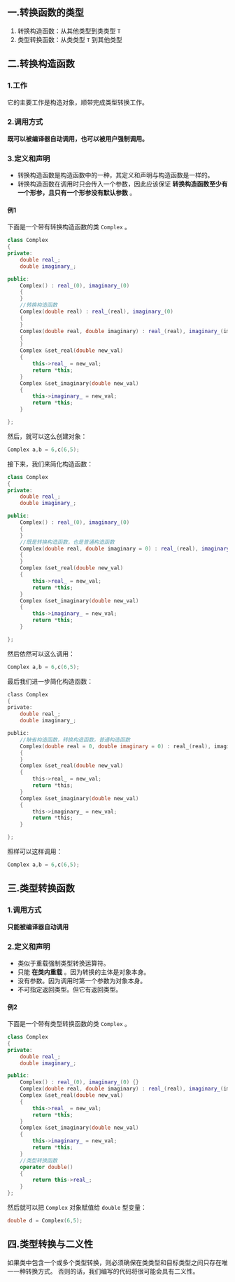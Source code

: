 ## 一.转换函数的类型
1.	转换构造函数：从其他类型到类类型 `T`
2.	类型转换函数：从类类型 `T` 到其他类型

## 二.转换构造函数
### 1.工作
它的主要工作是构造对象，顺带完成类型转换工作。
### 2.调用方式
**既可以被编译器自动调用，也可以被用户强制调用。**

### 3.定义和声明
+	转换构造函数是构造函数中的一种，其定义和声明与构造函数是一样的。
+	转换构造函数在调用时只会传入一个参数，因此应该保证 **转换构造函数至少有一个形参，且只有一个形参没有默认参数** 。

#### 例1
下面是一个带有转换构造函数的类 `Complex` 。
```c++
class Complex
{
private:
    double real_;
    double imaginary_;

public:
    Complex() : real_(0), imaginary_(0)
    {
    }
    //转换构造函数
    Complex(double real) : real_(real), imaginary_(0)
    {
    }
    Complex(double real, double imaginary) : real_(real), imaginary_(imaginary)
    {
    }
    Complex &set_real(double new_val)
    {
        this->real_ = new_val;
        return *this;
    }
    Complex &set_imaginary(double new_val)
    {
        this->imaginary_ = new_val;
        return *this;
    }

};
```
然后，就可以这么创建对象：
```c
Complex a,b = 6,c(6,5);
```
接下来，我们来简化构造函数：
```c++
class Complex
{
private:
    double real_;
    double imaginary_;

public:
    Complex() : real_(0), imaginary_(0)
    {
    }
    //既是转换构造函数，也是普通构造函数
    Complex(double real, double imaginary = 0) : real_(real), imaginary_(imaginary)
    {
    }
    Complex &set_real(double new_val)
    {
        this->real_ = new_val;
        return *this;
    }
    Complex &set_imaginary(double new_val)
    {
        this->imaginary_ = new_val;
        return *this;
    }

};
```
然后依然可以这么调用：
```c
Complex a,b = 6,c(6,5);
```
最后我们进一步简化构造函数：
```c
class Complex
{
private:
    double real_;
    double imaginary_;

public:
	//缺省构造函数，转换构造函数，普通构造函数
    Complex(double real = 0, double imaginary = 0) : real_(real), imaginary_(imaginary)
    {
    }
    Complex &set_real(double new_val)
    {
        this->real_ = new_val;
        return *this;
    }
    Complex &set_imaginary(double new_val)
    {
        this->imaginary_ = new_val;
        return *this;
    }

};
```
照样可以这样调用：
```c
Complex a,b = 6,c(6,5);
```

## 三.类型转换函数
### 1.调用方式
**只能被编译器自动调用**

### 2.定义和声明
+	类似于重载强制类型转换运算符。
+	只能 **在类内重载** 。因为转换的主体是对象本身。
+	没有参数。因为调用时第一个参数为对象本身。
+	不可指定返回类型。但它有返回类型。

#### 例2
下面是一个带有类型转换函数的类 `Complex` 。
```c++
class Complex
{
private:
    double real_;
    double imaginary_;

public:
	Complex() : real_(0), imaginary_(0) {}
    Complex(double real, double imaginary) : real_(real), imaginary_(imaginary) {}
    Complex &set_real(double new_val)
    {
        this->real_ = new_val;
        return *this;
    }
    Complex &set_imaginary(double new_val)
    {
        this->imaginary_ = new_val;
        return *this;
    }
    //类型转换函数
	operator double()
	{
		return this->real_;
	}
};
```
然后就可以把 `Complex` 对象赋值给 `double` 型变量：
```c++
double d = Complex(6,5);
```

## 四.类型转换与二义性
如果类中包含一个或多个类型转换，则必须确保在类类型和目标类型之间只存在唯一一种转换方式。 否则的话，我们编写的代码将很可能会具有二义性。

